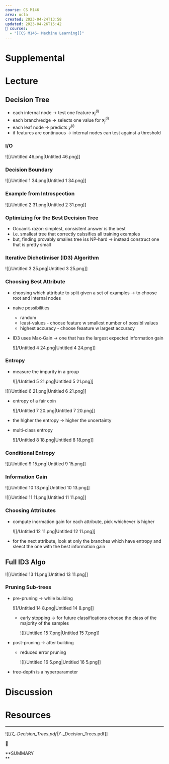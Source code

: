 ```yaml
---
course: CS M146
area: ucla
created: 2023-04-24T13:58
updated: 2023-04-26T15:42
📕 courses:
  - "[[CS M146- Machine Learning]]"
---
```

# Supplemental

# Lecture

## Decision Tree

- each internal node → test one feature $\bm x_j^{(i)}$﻿
- each branch/edge → selects one value for $\bm x_j^{(i)}$﻿
- each leaf node → predicts $y^{(i)}$﻿
- if features are continuous → internal nodes can test against a threshold

### I/O

![[/Untitled 46.png|Untitled 46.png]]

### Decision Boundary

![[/Untitled 1 34.png|Untitled 1 34.png]]

### Example from Introspection

![[/Untitled 2 31.png|Untitled 2 31.png]]

### Optimizing for the Best Decision Tree

- Occam’s razor: simplest, consistent answer is the best
- i.e. smallest tree that correctly calssifies all training examples
- but, finding provably smalles tree iss NP-hard → instead construct one that is pretty small

### Iterative Dichotimiser (ID3) Algorithm

![[/Untitled 3 25.png|Untitled 3 25.png]]

  

### Choosing Best Attribute

- choosing which attribute to split given a set of examples → to choose root and internal nodes
- naive possibilities
    - random
    - least-values - choose feature w smallest number of possibl values
    - highest accuracy - choose feaature w largest accuracy
- ID3 uses Max-Gain → one that has the largest expected information gain
    
    ![[/Untitled 4 24.png|Untitled 4 24.png]]
    

### Entropy

- measure the impurity in a group
    
    ![[/Untitled 5 21.png|Untitled 5 21.png]]
    

![[/Untitled 6 21.png|Untitled 6 21.png]]

- entropy of a fair coin
    
    ![[/Untitled 7 20.png|Untitled 7 20.png]]
    
- the higher the entropy → higher the uncertainty
- multi-class entropy
    
    ![[/Untitled 8 18.png|Untitled 8 18.png]]
    

### Conditional Entropy

![[/Untitled 9 15.png|Untitled 9 15.png]]

### Information Gain

![[/Untitled 10 13.png|Untitled 10 13.png]]

![[/Untitled 11 11.png|Untitled 11 11.png]]

### Choosing Attributes

- compute inormation gain for each attribute, pick whichever is higher
    
    ![[/Untitled 12 11.png|Untitled 12 11.png]]
    
- for the next attribute, look at only the branches which have entropy and sleect the one with the best information gain

## Full ID3 Algo

![[/Untitled 13 11.png|Untitled 13 11.png]]

### Pruning Sub-trees

- pre-pruning → while building
    
    ![[/Untitled 14 8.png|Untitled 14 8.png]]
    
    - early stopping → for future classifications choose the class of the majority of the samples
        
        ![[/Untitled 15 7.png|Untitled 15 7.png]]
        
- post-pruning → after building
    - reduced error pruning
        
        ![[/Untitled 16 5.png|Untitled 16 5.png]]
        
- tree-depth is a hyperparameter

# Discussion

  

# Resources

---

![[/7_-_Decision_Trees.pdf|7_-_Decision_Trees.pdf]]

📌

**SUMMARY  
**